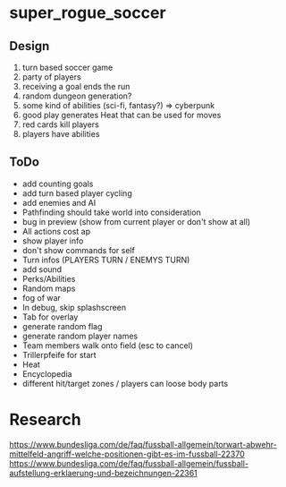 # super_rogue_soccer

## Design

1. turn based soccer game
2. party of players
3. receiving a goal ends the run
4. random dungeon generation?
5. some kind of abilities (sci-fi, fantasy?) => cyberpunk
6. good play generates Heat that can be used for moves
7. red cards kill players
8. players have abilities

## ToDo
- add counting goals
- add turn based player cycling
- add enemies and AI
- Pathfinding should take world into consideration
- bug in preview (show from current player or don't show at all)
- All actions cost ap
- show player info
- don't show commands for self
- Turn infos (PLAYERS TURN / ENEMYS TURN)
- add sound
- Perks/Abilities
- Random maps
- fog of war
- In debug, skip splashscreen
- Tab for overlay
- generate random flag
- generate random player names
- Team members walk onto field (esc to cancel)
- Trillerpfeife for start
- Heat
- Encyclopedia
- different hit/target zones / players can loose body parts

# Research
https://www.bundesliga.com/de/faq/fussball-allgemein/torwart-abwehr-mittelfeld-angriff-welche-positionen-gibt-es-im-fussball-22370
https://www.bundesliga.com/de/faq/fussball-allgemein/fussball-aufstellung-erklaerung-und-bezeichnungen-22361